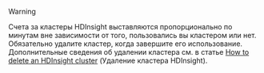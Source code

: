 

> [!WARNING]
> Счета за кластеры HDInsight выставляются пропорционально по минутам вне зависимости от того, пользовались вы кластером или нет. Обязательно удалите кластер, когда завершите его использование. Дополнительные сведения об удалении кластера см. в статье [How to delete an HDInsight cluster](../articles/hdinsight/hdinsight-delete-cluster.md) (Удаление кластера HDInsight).
> 
> 



<!--HONumber=Jan17_HO1-->


